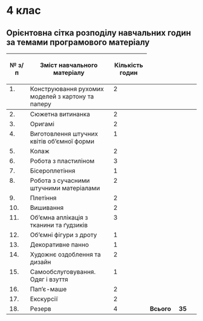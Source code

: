 # 4 клас

## Орієнтовна сітка розподілу навчальних годин за темами програмового матеріалу

<table>
<thead>
  <tr>
    <th width="10%" align="center"><p>№ з/п</p></td>
    <th width="40%" align="center"><p>Зміст навчального матеріалу</p></td>
    <th width="10%" align="center"><p>Кількість годин</p></td>
  </tr>
</thead>
<tbody>
  <tr>
    <td width="10%" style="vertical-align:top !important;">
1.</td>
    <td width="40%" style="vertical-align:top !important;">
Конструювання рухомих моделей з картону та паперу</td>
    <td width="10%" style="vertical-align:top !important;">
2</td>
  </tr>
  </tr>
</thead>
<tbody>
  <tr>
    <td width="10%" style="vertical-align:top !important;">
2.</td>
    <td width="40%" style="vertical-align:top !important;">
Сюжетна витинанка</td>
    <td width="10%" style="vertical-align:top !important;">
2</td>
  </tr>
  <tr>
    <td width="10%" style="vertical-align:top !important;">
3.</td>
    <td width="40%" style="vertical-align:top !important;">
Оригамі</td>
    <td width="10%" style="vertical-align:top !important;">
2</td>
  </tr>
  <tr>
    <td width="10%" style="vertical-align:top !important;">
4.</td>
    <td width="40%" style="vertical-align:top !important;">
Виготовлення штучних квітів об’ємної форми</td>
    <td width="10%" style="vertical-align:top !important;">
1</td>
  </tr>
  <tr>
    <td width="10%" style="vertical-align:top !important;">
5.</td>
    <td width="40%" style="vertical-align:top !important;">
Колаж</td>
    <td width="10%" style="vertical-align:top !important;">
2</td>
  </tr>
  <tr>
    <td width="10%" style="vertical-align:top !important;">
6.</td>
    <td width="40%" style="vertical-align:top !important;">
Робота з пластиліном</td>
    <td width="10%" style="vertical-align:top !important;">
3</td>
  </tr>
  <tr>
    <td width="10%" style="vertical-align:top !important;">
7.</td>
    <td width="40%" style="vertical-align:top !important;">
Бісероплетіння</td>
    <td width="10%" style="vertical-align:top !important;">
1</td>
  </tr>
  <tr>
    <td width="10%" style="vertical-align:top !important;">
8.</td>
    <td width="40%" style="vertical-align:top !important;">
Робота з сучасними штучними матеріалами</td>
    <td width="10%" style="vertical-align:top !important;">
2</td>
  </tr>
  <tr>
    <td width="10%" style="vertical-align:top !important;">
9.</td>
    <td width="40%" style="vertical-align:top !important;">
Плетіння</td>
    <td width="10%" style="vertical-align:top !important;">
2</td>
  </tr>
  <tr>
    <td width="10%" style="vertical-align:top !important;">
10.</td>
    <td width="40%" style="vertical-align:top !important;">
Вишивання</td>
    <td width="10%" style="vertical-align:top !important;">
2</td>
  </tr>
  <tr>
    <td width="10%" style="vertical-align:top !important;">
11.</td>
    <td width="40%" style="vertical-align:top !important;">
Об’ємна аплікація з тканини та ґудзиків</td>
    <td width="10%" style="vertical-align:top !important;">
3</td>
  </tr>
  <tr>
    <td width="10%" style="vertical-align:top !important;">
12.</td>
    <td width="40%" style="vertical-align:top !important;">
Об’ємні фігури з дроту</td>
    <td width="10%" style="vertical-align:top !important;">
1</td>
  </tr>
  <tr>
    <td width="10%" style="vertical-align:top !important;">
13.</td>
    <td width="40%" style="vertical-align:top !important;">
Декоративне панно</td>
    <td width="10%" style="vertical-align:top !important;">
1</td>
  </tr>
  <tr>
    <td width="10%" style="vertical-align:top !important;">
14.</td>
    <td width="40%" style="vertical-align:top !important;">
Художнє оздоблення та дизайн</td>
    <td width="10%" style="vertical-align:top !important;">
2</td>
  </tr>
  <tr>
    <td width="10%" style="vertical-align:top !important;">
15.</td>
    <td width="40%" style="vertical-align:top !important;">
Самообслуговування. Одяг і взуття</td>
    <td width="10%" style="vertical-align:top !important;">
1</td>
  </tr>
  <tr>
    <td width="10%" style="vertical-align:top !important;">
16.</td>
    <td width="40%" style="vertical-align:top !important;">
Пап’є-маше</td>
    <td width="10%" style="vertical-align:top !important;">
2</td>
  </tr>
  <tr>
    <td width="10%" style="vertical-align:top !important;">
17.</td>
    <td width="40%" style="vertical-align:top !important;">
Екскурсії</td>
    <td width="10%" style="vertical-align:top !important;">
2</td>
  <tr>
    <td width="10%" style="vertical-align:top !important;">
18.</td>
    <td width="40%" style="vertical-align:top !important;">
Резерв</td>
    <td width="10%" style="vertical-align:top !important;">
4</td>
    <td width="10%" style="vertical-align:top !important;" colspan="2">
<b>Всього</b></td>
    <td width="10%" style="vertical-align:top !important;">
<b>35</b></td>
  </tr>
</tbody>
</table> 
